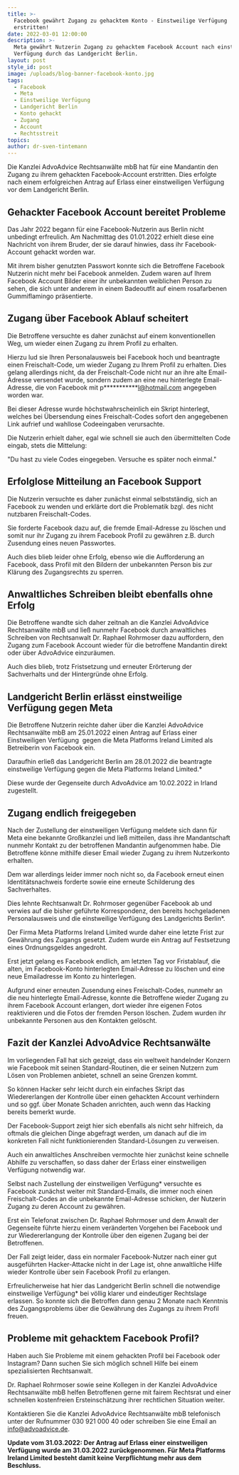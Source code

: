```yaml
---
title: >-
  Facebook gewährt Zugang zu gehacktem Konto - Einstweilige Verfügung
  erstritten!
date: 2022-03-01 12:00:00
description: >-
  Meta gewährt Nutzerin Zugang zu gehacktem Facebook Account nach einstweiliger
  Verfügung durch das Landgericht Berlin.
layout: post
style_id: post
image: /uploads/blog-banner-facebook-konto.jpg
tags:
  - Facebook
  - Meta
  - Einstweilige Verfügung
  - Landgericht Berlin
  - Konto gehackt
  - Zugang
  - Account
  - Rechtsstreit
topics:
author: dr-sven-tintemann
---
```

Die Kanzlei AdvoAdvice Rechtsanwälte mbB hat für eine Mandantin den Zugang zu ihrem gehackten Facebook-Account erstritten. Dies erfolgte nach einem erfolgreichen Antrag auf Erlass einer einstweiligen Verfügung vor dem Landgericht Berlin.&nbsp;

## Gehackter Facebook Account bereitet Probleme

Das Jahr 2022 begann für eine Facebook-Nutzerin aus Berlin nicht unbedingt erfreulich. Am Nachmittag des 01.01.2022 erhielt diese eine Nachricht von ihrem Bruder, der sie darauf hinwies, dass ihr Facebook-Account gehackt worden war.&nbsp;

Mit ihrem bisher genutzten Passwort konnte sich die Betroffene Facebook Nutzerin nicht mehr bei Facebook anmelden. Zudem waren auf Ihrem Facebook Account Bilder einer ihr unbekannten weiblichen Person zu sehen, die sich unter anderem in einem Badeoutfit auf einem rosafarbenen Gummiflamingo präsentierte.&nbsp;

## Zugang über Facebook Ablauf scheitert

Die Betroffene versuchte es daher zunächst auf einem konventionellen Weg, um wieder einen Zugang zu ihrem Profil zu erhalten.&nbsp;&nbsp;

Hierzu lud sie Ihren Personalausweis bei Facebook hoch und beantragte einen Freischalt-Code, um wieder Zugang zu Ihrem Profil zu erhalten. Dies gelang allerdings nicht, da der Freischalt-Code nicht nur an ihre alte Email-Adresse versendet wurde, sondern zudem an eine neu hinterlegte Email-Adresse, die von Facebook mit p\*\*\*\*\*\*\*\*\*\*\*l@hotmail.com angegeben worden war.&nbsp;

Bei dieser Adresse wurde höchstwahrscheinlich ein Skript hinterlegt, welches bei Übersendung eines Freischalt-Codes sofort den angegebenen Link aufrief und wahllose Codeeingaben verursachte.&nbsp;

Die Nutzerin erhielt daher, egal wie schnell sie auch den übermittelten Code eingab, stets die Mittelung:&nbsp;

"Du hast zu viele Codes eingegeben. Versuche es später noch einmal."

## Erfolglose Mitteilung an Facebook Support

Die Nutzerin versuchte es daher zunächst einmal selbstständig, sich an Facebook zu wenden und erklärte dort die Problematik bzgl. des nicht nutzbaren Freischalt-Codes.&nbsp;

Sie forderte Facebook dazu auf, die fremde Email-Adresse zu löschen und somit nur ihr Zugang zu ihrem Facebook Profil zu gewähren z.B. durch Zusendung eines neuen Passwortes.&nbsp;

Auch dies blieb leider ohne Erfolg, ebenso wie die Aufforderung an Facebook, dass Profil mit den Bildern der unbekannten Person bis zur Klärung des Zugangsrechts zu sperren.&nbsp;

## Anwaltliches Schreiben bleibt ebenfalls ohne Erfolg

Die Betroffene wandte sich daher zeitnah an die Kanzlei AdvoAdvice Rechtsanwälte mbB und lie&szlig; nunmehr Facebook durch anwaltliches Schreiben von Rechtsanwalt Dr. Raphael Rohrmoser dazu auffordern, den Zugang zum Facebook Account wieder für die betroffene Mandantin direkt oder über AdvoAdvice einzuräumen.&nbsp;

Auch dies blieb, trotz Fristsetzung und erneuter Erörterung der Sachverhalts und der Hintergründe ohne Erfolg.&nbsp;

## Landgericht Berlin erlässt einstweilige Verfügung gegen Meta

Die Betroffene Nutzerin reichte daher über die Kanzlei AdvoAdvice Rechtsanwälte mbB am 25.01.2022 einen Antrag auf Erlass einer Einstweiligen Verfügung&nbsp; gegen die Meta Platforms Ireland Limited als Betreiberin von Facebook ein.&nbsp;

Daraufhin erlie&szlig; das Landgericht Berlin am 28.01.2022 die beantragte einstweilige Verfügung gegen die Meta Platforms Ireland Limited.\*&nbsp;

Diese wurde der Gegenseite durch AdvoAdvice am 10.02.2022 in Irland zugestellt.&nbsp;

## Zugang endlich freigegeben

Nach der Zustellung der einstweiligen Verfügung meldete sich dann für Meta eine bekannte Gro&szlig;kanzlei und lie&szlig; mitteilen, dass ihre Mandantschaft nunmehr Kontakt zu der betroffenen Mandantin aufgenommen habe. Die Betroffene könne mithilfe dieser Email wieder Zugang zu ihrem Nutzerkonto erhalten.&nbsp;

Dem war allerdings leider immer noch nicht so, da Facebook erneut einen Identitätsnachweis forderte sowie eine erneute Schilderung des Sachverhaltes.&nbsp;

Dies lehnte Rechtsanwalt Dr. Rohrmoser gegenüber Facebook ab und verwies auf die bisher geführte Korrespondenz, den bereits hochgeladenen Personalausweis und die einstweilige Verfügung des Landgerichts Berlin\*.&nbsp;

Der Firma Meta Platforms Ireland Limited wurde daher eine letzte Frist zur Gewährung des Zugangs gesetzt. Zudem wurde ein Antrag auf Festsetzung eines Ordnungsgeldes angedroht.&nbsp;

Erst jetzt gelang es Facebook endlich, am letzten Tag vor Fristablauf, die alten, im Facebook-Konto hinterlegten Email-Adresse zu löschen und eine neue Emailadresse im Konto zu hinterlegen.&nbsp;

Aufgrund einer erneuten Zusendung eines Freischalt-Codes, nunmehr an die neu hinterlegte Email-Adresse, konnte die Betroffene wieder Zugang zu ihrem Facebook Account erlangen, dort wieder ihre eigenen Fotos reaktivieren und die Fotos der fremden Person löschen. Zudem wurden ihr unbekannte Personen aus den Kontakten gelöscht.&nbsp;

## Fazit der Kanzlei AdvoAdvice Rechtsanwälte&nbsp;

Im vorliegenden Fall hat sich gezeigt, dass ein weltweit handelnder Konzern wie Facebook mit seinen Standard-Routinen, die er seinen Nutzern zum Lösen von Problemen anbietet, schnell an seine Grenzen kommt.&nbsp;

So können Hacker sehr leicht durch ein einfaches Skript das Wiedererlangen der Kontrolle über einen gehackten Account verhindern und so ggf. über Monate Schaden anrichten, auch wenn das Hacking bereits bemerkt wurde.&nbsp;

Der Facebook-Support zeigt hier sich ebenfalls als nicht sehr hilfreich, da oftmals die gleichen Dinge abgefragt werden, um danach auf die im konkreten Fall nicht funktionierenden Standard-Lösungen zu verweisen.&nbsp;

Auch ein anwaltliches Anschreiben vermochte hier zunächst keine schnelle Abhilfe zu verschaffen, so dass daher der Erlass einer einstweiligen Verfügung notwendig war.

Selbst nach Zustellung der einstweiligen Verfügung\* versuchte es Facebook zunächst weiter mit Standard-Emails, die immer noch einen Freischalt-Codes an die unbekannte Email-Adresse schicken, der Nutzerin Zugang zu deren Account zu gewähren.&nbsp;

Erst ein Telefonat zwischen Dr. Raphael Rohrmoser und dem Anwalt der Gegenseite führte hierzu einem veränderten Vorgehen bei Facebook und zur Wiedererlangung der Kontrolle über den eigenen Zugang bei der Betroffenen.&nbsp;

Der Fall zeigt leider, dass ein normaler Facebook-Nutzer nach einer gut ausgeführten Hacker-Attacke nicht in der Lage ist, ohne anwaltliche Hilfe wieder Kontrolle über sein Facebook Profil zu erlangen.&nbsp;

Erfreulicherweise hat hier das Landgericht Berlin schnell die notwendige einstweilige Verfügung\* bei völlig klarer und eindeutiger Rechtslage erlassen. So konnte sich die Betroffen dann genau 2 Monate nach Kenntnis des Zugangsproblems über die Gewährung des Zugangs zu ihrem Profil freuen.&nbsp;

## Probleme mit gehacktem Facebook Profil?

Haben auch Sie Probleme mit einem gehackten Profil bei Facebook oder Instagram? Dann suchen Sie sich möglich schnell Hilfe bei einem spezialisierten Rechtsanwalt.&nbsp;

Dr. Raphael Rohrmoser sowie seine Kollegen in der Kanzlei AdvoAdvice Rechtsanwälte mbB helfen Betroffenen gerne mit fairem Rechtsrat und einer schnellen kostenfreien Ersteinschätzung ihrer rechtlichen Situation weiter.&nbsp;

Kontaktieren Sie die Kanzlei AdvoAdvice Rechtsanwälte mbB telefonisch unter der Rufnummer 030 921 000 40 oder schreiben Sie eine Email an info@advoadvice.de.

**Update vom 31.03.2022: Der Antrag auf Erlass einer einstweiligen Verfügung wurde am 31.03.2022 zurückgenommen. Für Meta Platforms Ireland Limited besteht damit keine Verpflichtung mehr aus dem Beschluss.**

&nbsp;
